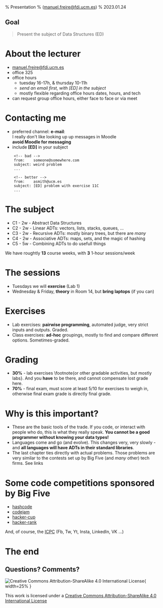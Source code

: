 % Presentation
% (manuel.freire@fdi.ucm.es)
% 2023.01.24

## Goal

> Present the subject of 
> Data Structures (ED)

# About the lecturer

- manuel.freire@fdi.ucm.es
- office 325
- office hours 
    + tuesday 16-17h, & thursday 10-11h
    + *send an email first, with \[ED] in the subject*
    + mostly flexible regarding office hours dates, hours, and tech
- can request group office hours, either face to face or via meet

# Contacting me

- preferred channel: **e-mail**: \
    I really don't like looking up up messages in Moodle\
    **avoid Moodle for messaging**
- include **[ED]** in your subject

~~~~ {.html}
    <!-- bad -->
    from:    someone@somewhere.com
    subject: weird problem
    ...
~~~~ 

~~~~ {.html}
    <!-- better -->
    from:    asmith@ucm.es
    subject: [ED] problem with exercise 11C
    ...
~~~~ 

# The subject

- C1 - 2w - Abstract Data Structures
- C2 - 2w - Linear ADTs: vectors, lists, stacks, queues, ...
- C3 - 2w - Recursive ADTs: mostly binary trees, but there are *many*
- C4 - 2w - Associative ADTs: maps, sets, and the magic of hashing
- C5 - 5w - Combining ADTs to do usefull things

We have roughtly **13** course weeks, with **3** 1-hour sessions/week

# The sessions

- Tuesdays we will **exercise** (Lab 1)
- Wednesday & Friday, **theory** in Room 14, but **bring laptops** (if you can)

# Exercises

- Lab exercises: **pairwise programming**, automated judge, very strict inputs and outputs. Graded.
- Class exercises: **ad-hoc** groupings, mostly to find and compare different options. Sometimes-graded.

# Grading

- **30%** - lab exercises \footnote{or other gradable activities, but mostly labs}. And you **have** to be there, and cannot compensate lost grade here. 
- **70%** - final exam, must score at least 5/10 for exercises to weigh in, otherwise final exam grade is directly final grade.

# Why is this important?

- These are the basic tools of the trade. If you code, or interact with people who do, this is what they really speak. **You cannot be a good programmer without knowing your data types!**
- Languages come and go (and evolve). This changes very, very slowly - and **all languages will have ADTs in their standard libraries**.
- The last chapter ties directly with actual problems. Those problems are very similar to the contests set up by Big Five (and *many* other) tech firms. See links

# Some code competitions sponsored by Big Five

- [hashcode](/https://codingcompetitions.withgoogle.com/hashcode/round/00000000008caae7/000000000098afc8)
- [codejam](https://codingcompetitions.withgoogle.com/codejam/round/000000000087762e/0000000000b9cb13)
- [hacker-cup](https://www.facebook.com/codingcompetitions/hacker-cup/2022/round-1/problems/A1)
- [hacker-rank]( https://www.hackerearth.com/practice/interviews/?utm_source=cp_recommendation&utm_medium=email&utm_campaign=mock_interview)

And, of course, the [ICPC](https://icpc.global) (Fb, Tw, Yt, Insta, LinkedIn, VK ...)

# The end

## Questions? Comments?

![](img/cc-by-sa-4.png "Creative Commons Attribution-ShareAlike 4.0 International License"){ width=25% }

This work is licensed under a [Creative Commons Attribution-ShareAlike 4.0 International License](https://creativecommons.org/licenses/by-sa/4.0/)

